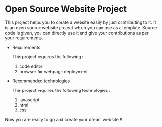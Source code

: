 # Open Source Website Project

This project helps you to create a website easily by just contributing to it.
It is an open source website project which you can use as a template.
Source code is given, you can directly use it and give your contributions as per 
your requirements.

- Requirements

  This project requires the following :
  
  1. code editor
  2. browser for webpage deployment
  
- Recommended technologies
  
  This project requires the following technologies :
  
  1. javascript
  2. html
  3. css
 

Now you are ready to go and create your dream website !!  



